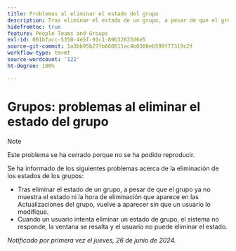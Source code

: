 ```yaml
---
title: Problemas al eliminar el estado del grupo
description: Tras eliminar el estado de un grupo, a pesar de que el grupo ya no muestra el estado ni la hora de eliminación que aparece en las Actualizaciones del grupo, vuelve a aparecer sin que un usuario lo modifique.
hidefromtoc: true
feature: People Teams and Groups
exl-id: 061bfacc-5350-4e5f-91c1-89b32835d6e5
source-git-commit: 1a3bb95b27fb660011ac4b0380eb599f77319c2f
workflow-type: tm+mt
source-wordcount: '122'
ht-degree: 100%

---
```


# Grupos: problemas al eliminar el estado del grupo

>[!NOTE]
>
>Este problema se ha cerrado porque no se ha podido reproducir.

Se ha informado de los siguientes problemas acerca de la eliminación de los estados de los grupos:

* Tras eliminar el estado de un grupo, a pesar de que el grupo ya no muestra el estado ni la hora de eliminación que aparece en las Actualizaciones del grupo, vuelve a aparecer sin que un usuario lo modifique.
* Cuando un usuario intenta eliminar un estado de grupo, el sistema no responde, la ventana se resalta y el usuario no puede eliminar el estado.

_Notificado por primera vez el jueves, 26 de junio de 2024._
